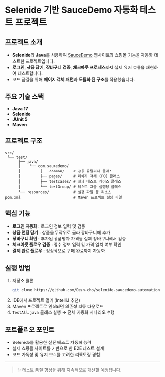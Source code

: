 # Selenide 기반 SauceDemo 자동화 테스트 프로젝트

## 프로젝트 소개
- **Selenide**와 **Java**를 사용하여 [SauceDemo](https://www.saucedemo.com/) 웹사이트의 쇼핑몰 기능을 자동화 테스트한 프로젝트입니다.
- **로그인, 상품 담기, 장바구니 검증, 체크아웃 프로세스**까지 실제 유저 흐름을 재현하여 테스트합니다.
- 코드 품질을 위해 **페이지 객체 패턴**과 **모듈화 된 구조**를 적용했습니다.

## 주요 기술 스택
- **Java 17**
- **Selenide**
- **JUnit 5**
- **Maven**

## 프로젝트 구조
```
src/
 └── test/
      ├── java/
      │    └── com.saucedemo/
      │         ├── common/    # 공통 유틸리티 클래스
      │         ├── pages/     # 페이지 객체 (PO) 클래스
      │         ├── testcases/ # 실제 테스트 케이스 클래스
      │         └── testGroup/ # 테스트 그룹 실행용 클래스
      └── resources/           # 설정 파일 등 리소스
pom.xml                        # Maven 프로젝트 설정 파일
```

## 핵심 기능
- **로그인 자동화** : 로그인 정보 입력 및 검증
- **상품 랜덤 담기** : 상품을 무작위로 골라 장바구니에 추가
- **장바구니 확인** : 추가된 상품명과 가격을 실제 장바구니에서 검증
- **체크아웃 플로우 검증** : 필수 정보 입력 및 가격 일치 여부 확인
- **결제 완료 플로우** : 정상적으로 구매 완료까지 자동화

## 실행 방법
1. 저장소 클론
    ```bash
    git clone https://github.com/Dean-cho/selenide-saucedemo-automation.git
    ```
2. IDE에서 프로젝트 열기 (IntelliJ 추천)
3. Maven 프로젝트로 인식되면 의존성 자동 다운로드
4. `TestAll.java` 클래스 실행 → 전체 자동화 시나리오 수행

## 포트폴리오 포인트
- Selenide를 활용한 실전 테스트 자동화 능력
- 실제 쇼핑몰 사이트를 기반으로 한 E2E 테스트 설계
- 코드 가독성 및 유지 보수를 고려한 리팩토링 경험

---

> ✨ 테스트 품질 향상을 위해 지속적으로 개선할 예정입니다.